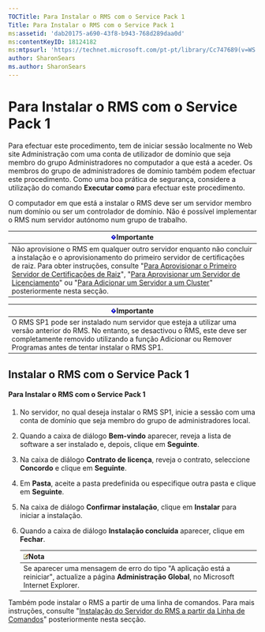 ```yaml
---
TOCTitle: Para Instalar o RMS com o Service Pack 1
Title: Para Instalar o RMS com o Service Pack 1
ms:assetid: 'dab20175-a690-43f8-b943-768d289daa0d'
ms:contentKeyID: 18124182
ms:mtpsurl: 'https://technet.microsoft.com/pt-pt/library/Cc747689(v=WS.10)'
author: SharonSears
ms.author: SharonSears
---
```


Para Instalar o RMS com o Service Pack 1
========================================

Para efectuar este procedimento, tem de iniciar sessão localmente no Web site Administração com uma conta de utilizador de domínio que seja membro do grupo Administradores no computador a que está a aceder. Os membros do grupo de administradores de domínio também podem efectuar este procedimento. Como uma boa prática de segurança, considere a utilização do comando **Executar como** para efectuar este procedimento.

O computador em que está a instalar o RMS deve ser um servidor membro num domínio ou ser um controlador de domínio. Não é possível implementar o RMS num servidor autónomo num grupo de trabalho.

| ![](/security-updates/images/Cc747689.Important(WS.10).gif)Importante                                                                                                                                                                                                                                                                                                                                                                                                                                                                                                                       |
|--------------------------------------------------------------------------------------------------------------------------------------------------------------------------------------------------------------------------------------------------------------------------------------------------------------------------------------------------------------------------------------------------------------------------------------------------------------------------------------------------------------------------------------------------------------------------------------------------------|
| Não aprovisione o RMS em qualquer outro servidor enquanto não concluir a instalação e o aprovisionamento do primeiro servidor de certificações de raiz. Para obter instruções, consulte "[Para Aprovisionar o Primeiro Servidor de Certificações de Raiz](https://technet.microsoft.com/debc42f3-74ff-4c99-b7a4-4921fccdabc2)", "[Para Aprovisionar um Servidor de Licenciamento](https://technet.microsoft.com/4d67b898-0ba9-4eef-ab7d-ee0ca55a688e)" ou "[Para Adicionar um Servidor a um Cluster](https://technet.microsoft.com/db635238-5528-4bec-9cc6-8244e2b3d733)" posteriormente nesta secção. |

| ![](/security-updates/images/Cc747689.Important(WS.10).gif)Importante                                                                                                                                                                         |
|----------------------------------------------------------------------------------------------------------------------------------------------------------------------------------------------------------------------------------------------------------|
| O RMS SP1 pode ser instalado num servidor que esteja a utilizar uma versão anterior do RMS. No entanto, se desactivou o RMS, este deve ser completamente removido utilizando a função Adicionar ou Remover Programas antes de tentar instalar o RMS SP1. |

Instalar o RMS com o Service Pack 1
-----------------------------------

#### Para Instalar o RMS com o Service Pack 1

1.  No servidor, no qual deseja instalar o RMS SP1, inicie a sessão com uma conta de domínio que seja membro do grupo de administradores local.

2.  Quando a caixa de diálogo **Bem-vindo** aparecer, reveja a lista de software a ser instalado e, depois, clique em **Seguinte**.

3.  Na caixa de diálogo **Contrato de licença**, reveja o contrato, seleccione **Concordo** e clique em **Seguinte**.

4.  Em **Pasta**, aceite a pasta predefinida ou especifique outra pasta e clique em **Seguinte**.

5.  Na caixa de diálogo **Confirmar instalação**, clique em **Instalar** para iniciar a instalação.

6.  Quando a caixa de diálogo **Instalação concluída** aparecer, clique em **Fechar**.

    | ![](/security-updates/images/Cc747689.note(WS.10).gif)Nota                                                                                 |
    |-------------------------------------------------------------------------------------------------------------------------------------------------------|
    | Se aparecer uma mensagem de erro do tipo "A aplicação está a reiniciar", actualize a página **Administração Global**, no Microsoft Internet Explorer. |

Também pode instalar o RMS a partir de uma linha de comandos. Para mais instruções, consulte "[Instalação do Servidor do RMS a partir da Linha de Comandos](https://technet.microsoft.com/b55b1e2a-dd14-4168-a37f-9cdedbec660b)" posteriormente nesta secção.
